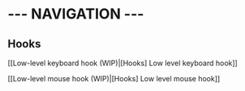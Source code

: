 # --- NAVIGATION --- #

## Hooks ##

  [[Low-level keyboard hook (WIP)|[Hooks] Low level keyboard hook]]

  [[Low-level mouse hook (WIP)|[Hooks] Low level mouse hook]]
